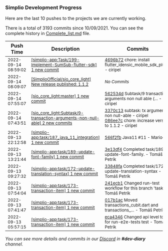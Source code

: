 
### Simplio Development Progress

Here are the last 10 pushes to the projects we are currently working.

There is a total of 3193 commits since 10/09/2021. You can see the complete history in
 [Complete_list.md](Complete_list.md) file.

| Push Time | Description | Commits |
| --- | --- | --- |
| <sub>2022-09-14 08:59:02</sub> | <sub>[[simplio-app:Task/199\-Implement\-SumSub\-flutter\-sdk] 1 new commit](https://github.com/SimplioOfficial/simplio-app/commit/4696b72696d065ffe4ca0bf9d705847835ae5695)</sub> | <sub>[4696b72](https://github.com/SimplioOfficial/simplio-app/commit/4696b72696d065ffe4ca0bf9d705847835ae5695) chore: install flutter_idensic_mobile_sdk_plugin - ciripel</sub> |
| <sub>2022-09-14 08:09:07</sub> | <sub>[[SimplioOfficial/sio_core_light] New release published: 1\.1\.2](https://github.com/SimplioOfficial/sio_core_light/releases/tag/1.1.2)</sub> | <sub>_No Commits_</sub> |
| <sub>2022-09-14 07:55:07</sub> | <sub>[[sio_core_light:master] 1 new commit](https://github.com/SimplioOfficial/sio_core_light/commit/562534dd1267ec0bdccf4e14cf2b68dcca39cf76)</sub> | <sub>[562534d](https://github.com/SimplioOfficial/sio_core_light/commit/562534dd1267ec0bdccf4e14cf2b68dcca39cf76) Subtask/9 transaction arguments non null able (... - ciripel</sub> |
| <sub>2022-09-14 07:43:51</sub> | <sub>[[sio_core_light:Subtask/9\-transaction\-arguments\-non\-null\-able] 2 new commits](https://github.com/SimplioOfficial/sio_core_light/compare/fbd8d3b2198b...086ee7c4c103)</sub> | <sub>[3370c13](https://github.com/SimplioOfficial/sio_core_light/commit/3370c1337f686d1e4639095cd964092845b0d7ca) subtask: tx arguments non null-able - ciripel<br>[086ee7c](https://github.com/SimplioOfficial/sio_core_light/commit/086ee7c4c103113d725901be9687c7ec1cd48ece) chore: increase version to 1.1.2 - ciripel</sub> |
| <sub>2022-09-13 22:12:58</sub> | <sub>[[simplio-app:task/187\_java\_11\_integration] 1 new commit](https://github.com/SimplioOfficial/simplio-app/commit/566f2fb15ea3544bf7b8f17a9b97d98ba9e4402b)</sub> | <sub>[566f2fb](https://github.com/SimplioOfficial/simplio-app/commit/566f2fb15ea3544bf7b8f17a9b97d98ba9e4402b) Java11 #11 - MariooW</sub> |
| <sub>2022-09-13 13:21:44</sub> | <sub>[[simplio-app:task/189\-update\-font\-family] 1 new commit](https://github.com/SimplioOfficial/simplio-app/commit/3e13df422fa9831a30ff22739c507e280ef26ce7)</sub> | <sub>[3e13df4](https://github.com/SimplioOfficial/simplio-app/commit/3e13df422fa9831a30ff22739c507e280ef26ce7) Completed task/189-update-font-family. - Tomáš Petrík</sub> |
| <sub>2022-09-13 09:27:32</sub> | <sub>[[simplio-app:task/172\-update\-translation\-syntax] 1 new commit](https://github.com/SimplioOfficial/simplio-app/commit/33848fa50e6f0620d8d7a0a1ef24afbcd6c305bb)</sub> | <sub>[33848fa](https://github.com/SimplioOfficial/simplio-app/commit/33848fa50e6f0620d8d7a0a1ef24afbcd6c305bb) Completed task/172-update-translation-syntax - Tomáš Petrík</sub> |
| <sub>2022-09-13 07:54:04</sub> | <sub>[[simplio-app:task/173\-transaction\-item] 1 new commit](https://github.com/SimplioOfficial/simplio-app/commit/241ecb1212667ac8237a060c27ae5ff2c62d51de)</sub> | <sub>[241ecb1](https://github.com/SimplioOfficial/simplio-app/commit/241ecb1212667ac8237a060c27ae5ff2c62d51de) Changed run-test workflow for this branch 'task... - Tomáš Petrík</sub> |
| <sub>2022-09-13 07:41:47</sub> | <sub>[[simplio-app:task/173\-transaction\-item] 1 new commit](https://github.com/SimplioOfficial/simplio-app/commit/017b1ac36c46f5dee153f113db8c8730d19d2a24)</sub> | <sub>[017b1ac](https://github.com/SimplioOfficial/simplio-app/commit/017b1ac36c46f5dee153f113db8c8730d19d2a24) Moved transactions_cubit.dart and transactions_... - Tomáš Petrík</sub> |
| <sub>2022-09-13 05:57:15</sub> | <sub>[[simplio-app:task/173\-transaction\-item] 1 new commit](https://github.com/SimplioOfficial/simplio-app/commit/eca4346b1cfa1c406066c3f9f5b530de54427f7d)</sub> | <sub>[eca4346](https://github.com/SimplioOfficial/simplio-app/commit/eca4346b1cfa1c406066c3f9f5b530de54427f7d) Changed api level to 31 for run-e2e-tests test - Tomáš Petrík</sub> |

_You can see more details and commits in our [Discord](https://discord.gg/aKhjuwZmdP) in **#dev-diary** channel._
